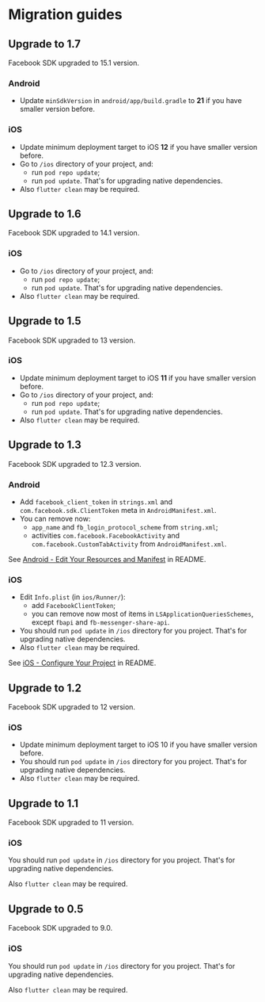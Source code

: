 # Migration guides

## Upgrade to 1.7

Facebook SDK upgraded to 15.1 version.

### Android 

- Update `minSdkVersion` in `android/app/build.gradle` to **21** if you have smaller version before.

### iOS

- Update minimum deployment target to iOS **12** if you have smaller version before.
- Go to `/ios` directory of your project, and:
  - run `pod repo update`;
  - run `pod update`. That's for upgrading native dependencies. 
- Also `flutter clean` may be required.

## Upgrade to 1.6

Facebook SDK upgraded to 14.1 version.

### iOS

- Go to `/ios` directory of your project, and:
  - run `pod repo update`;
  - run `pod update`. That's for upgrading native dependencies. 
- Also `flutter clean` may be required.

## Upgrade to 1.5

Facebook SDK upgraded to 13 version.

### iOS

- Update minimum deployment target to iOS **11** if you have smaller version before.
- Go to `/ios` directory of your project, and:
  - run `pod repo update`;
  - run `pod update`. That's for upgrading native dependencies. 
- Also `flutter clean` may be required.

## Upgrade to 1.3

Facebook SDK upgraded to 12.3 version.

### Android 

- Add `facebook_client_token` in `strings.xml` and `com.facebook.sdk.ClientToken` meta in `AndroidManifest.xml`.
- You can remove now:
    - `app_name` and `fb_login_protocol_scheme` from `string.xml`;
    - activities `com.facebook.FacebookActivity` and `com.facebook.CustomTabActivity` from `AndroidManifest.xml`.

See [Android - Edit Your Resources and Manifest](README.md#edit-your-resources-and-manifest) in README.

### iOS

- Edit `Info.plist` (in `ios/Runner/`):
    - add `FacebookClientToken`;
    - you can remove now most of items in `LSApplicationQueriesSchemes`, except `fbapi` and `fb-messenger-share-api`.
- You should run `pod update` in `/ios` directory for you project. That's for upgrading native dependencies. 
- Also `flutter clean` may be required.

See [iOS - Configure Your Project](README.md#configure-your-project) in README.

## Upgrade to 1.2

Facebook SDK upgraded to 12 version.

### iOS

- Update minimum deployment target to iOS 10 if you have smaller version before.
- You should run `pod update` in `/ios` directory for you project. That's for upgrading native dependencies. 
- Also `flutter clean` may be required.

## Upgrade to 1.1

Facebook SDK upgraded to 11 version.

### iOS

You should run `pod update` in `/ios` directory for you project. That's for upgrading native dependencies.

Also `flutter clean` may be required.


## Upgrade to 0.5

Facebook SDK upgraded to 9.0.

### iOS

You should run `pod update` in `/ios` directory for you project. That's for upgrading native dependencies.

Also `flutter clean` may be required.

